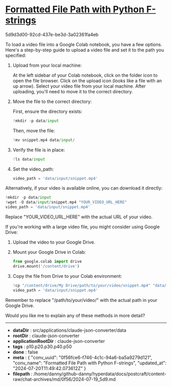 # [Formatted File Path with Python F-strings](https://claude.ai/chat/0f56fce6-f746-4c1c-94a6-ba5a9279d121)

5d9d3d00-92cd-437e-be3d-3a02361fa4eb

 To load a video file into a Google Colab notebook, you have a few options. Here's a step-by-step guide to upload a video file and set it to the path you specified:

1. Upload from your local machine:

   At the left sidebar of your Colab notebook, click on the folder icon to open the file browser.
   Click on the upload icon (looks like a file with an up arrow).
   Select your video file from your local machine.
   After uploading, you'll need to move it to the correct directory.

2. Move the file to the correct directory:

   First, ensure the directory exists:

   ```python
   !mkdir -p data/input
   ```

   Then, move the file:

   ```python
   !mv snippet.mp4 data/input/
   ```

3. Verify the file is in place:

   ```python
   !ls data/input
   ```

4. Set the video_path:

   ```python
   video_path = 'data/input/snippet.mp4'
   ```

Alternatively, if your video is available online, you can download it directly:

```python
!mkdir -p data/input
!wget -O data/input/snippet.mp4 "YOUR_VIDEO_URL_HERE"
video_path = 'data/input/snippet.mp4'
```

Replace "YOUR_VIDEO_URL_HERE" with the actual URL of your video.

If you're working with a large video file, you might consider using Google Drive:

1. Upload the video to your Google Drive.
2. Mount your Google Drive in Colab:

   ```python
   from google.colab import drive
   drive.mount('/content/drive')
   ```

3. Copy the file from Drive to your Colab environment:

   ```python
   !cp "/content/drive/My Drive/path/to/your/video/snippet.mp4" "data/input/"
   video_path = 'data/input/snippet.mp4'
   ```

Remember to replace "/path/to/your/video/" with the actual path in your Google Drive.

Would you like me to explain any of these methods in more detail?

---

* **dataDir** : src/applications/claude-json-converter/data
* **rootDir** : claude-json-converter
* **applicationRootDir** : claude-json-converter
* **tags** : p10.p20.p30.p40.p50
* **done** : false
* **meta** : {
  "conv_uuid": "0f56fce6-f746-4c1c-94a6-ba5a9279d121",
  "conv_name": "Formatted File Path with Python F-strings",
  "updated_at": "2024-07-20T11:49:42.073612Z"
}
* **filepath** : /home/danny/github-danny/hyperdata/docs/postcraft/content-raw/chat-archives/md/0f56/2024-07-19_5d9.md